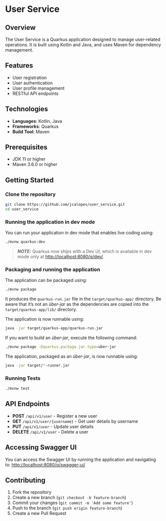 # User Service

## Overview
The User Service is a Quarkus application designed to manage user-related operations. It is built using Kotlin and Java, and uses Maven for dependency management.

## Features
- User registration
- User authentication
- User profile management
- RESTful API endpoints

## Technologies
- **Languages**: Kotlin, Java
- **Frameworks**: Quarkus
- **Build Tool**: Maven

## Prerequisites
- JDK 11 or higher
- Maven 3.6.0 or higher

## Getting Started

### Clone the repository
```bash
git clone https://github.com/jcalopes/user_service.git
cd user_service
```

### Running the application in dev mode
You can run your application in dev mode that enables live coding using:
```bash
./mvnw quarkus:dev
```
> **_NOTE:_** Quarkus now ships with a Dev UI, which is available in dev mode only at <http://localhost:8080/q/dev/>.

### Packaging and running the application
The application can be packaged using:
```bash
./mvnw package
```
It produces the `quarkus-run.jar` file in the `target/quarkus-app/` directory. Be aware that it’s not an _über-jar_ as the dependencies are copied into the `target/quarkus-app/lib/` directory.

The application is now runnable using:
```bash
java -jar target/quarkus-app/quarkus-run.jar
```

If you want to build an _über-jar_, execute the following command:
```bash
./mvnw package -Dquarkus.package.jar.type=uber-jar
```
The application, packaged as an _über-jar_, is now runnable using:
```bash
java -jar target/*-runner.jar
```

### Running Tests
```bash
./mvnw test
```

## API Endpoints
- **POST** `/api/v1/user` - Register a new user
- **GET** `/api/v1/user/{username}` - Get user details by username
- **PUT** `/api/v1/user` - Update user details
- **DELETE** `/api/v1/user` - Delete a user

## Accessing Swagger UI
You can access the Swagger UI by running the application and navigating to:
<http://localhost:8080/q/swagger-ui/>

## Contributing
1. Fork the repository
2. Create a new branch (`git checkout -b feature-branch`)
3. Commit your changes (`git commit -m 'Add some feature'`)
4. Push to the branch (`git push origin feature-branch`)
5. Create a new Pull Request
